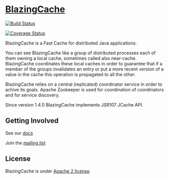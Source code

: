 # [BlazingCache](http://blazingcache.org/)
[![Build Status](https://travis-ci.org/diennea/blazingcache.svg?branch=master)](https://travis-ci.org/diennea/blazingcache)

[![Coverage Status](https://coveralls.io/repos/github/diennea/blazingcache/badge.svg?branch=master)](https://coveralls.io/github/diennea/blazingcache?branch=master)

BlazingCache is a Fast Cache for distributed Java applications.

You can see BlazingCache like a group of distributed processes each of them owning a local cache, sometimes called also near-cache. BlazingCache coordinates these local caches in order to guarantee that if a member of the groups invalidates an entry or put a more recent version of a value in the cache this operation is propagated to all the other.

BlazingCache relies on a central (replicated) coordinator service in order to achive its goals. Apache Zookeeper is used for coordination of coordinators and for service discovery.

Since version 1.4.0 BlazingCache implements JSR107 JCache API.

## Getting Involved

See our [docs](https://blazingcache.readme.io)

Join the [mailing list](http://lists.blazingcache.org/mailman/listinfo)

## License

BlazingCache is under [Apache 2 license](http://www.apache.org/licenses/LICENSE-2.0.html).

